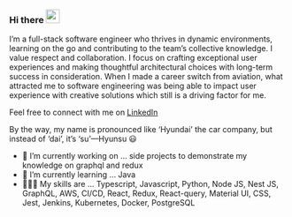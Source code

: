 ### Hi there <img src="https://media.giphy.com/media/hvRJCLFzcasrR4ia7z/giphy.gif" width="25px">

I’m a full-stack software engineer who thrives in dynamic environments, learning on the go and contributing to the team’s collective knowledge. I value respect and collaboration. I focus on crafting exceptional user experiences and making thoughtful architectural choices with long-term success in consideration. When I made a career switch from aviation, what attracted me to software engineering was being able to impact user experience with creative solutions which still is a driving factor for me.

Feel free to connect with me on [LinkedIn](https://www.linkedin.com/in/hyunsukim/)

By the way, my name is pronounced like ‘Hyundai’ the car company, but instead of ‘dai’, it’s ‘su’—Hyunsu 😃

- 🔭 I’m currently working on ... side projects to demonstrate my knowledge on graphql and redux
- 🌱 I’m currently learning ... Java
- 👩🏻‍💻 My skills are ... Typescript, Javascript, Python, Node JS, Nest JS, GraphQL, AWS, CI/CD, React, Redux, React-query, Material UI, CSS,  Jest, Jenkins, Kubernetes, Docker, PostgreSQL

<!--
**languages, frameworks and tools:** 

<code><img height="20" src="https://raw.githubusercontent.com/github/explore/80688e429a7d4ef2fca1e82350fe8e3517d3494d/topics/typescript/typescript.png"></code>
<code><img height="20" src="https://raw.githubusercontent.com/github/explore/80688e429a7d4ef2fca1e82350fe8e3517d3494d/topics/react/react.png"></code>
<code><img height="20" src="https://raw.githubusercontent.com/github/explore/80688e429a7d4ef2fca1e82350fe8e3517d3494d/topics/python/python.png"></code>
<code><img height="20" src="https://raw.githubusercontent.com/github/explore/80688e429a7d4ef2fca1e82350fe8e3517d3494d/topics/postgresql/postgresql.png"></code>
 

**Hyunsujk/Hyunsujk** is a ✨ _special_ ✨ repository because its `README.md` (this file) appears on your GitHub profile.

Here are some ideas to get you started:

- 🔭 I’m currently working on ...
- 🌱 I’m currently learning ...
- 👯 I’m looking to collaborate on ...
- 🤔 I’m looking for help with ...
- 💬 Ask me about ...
- 📫 How to reach me: ...
- 😄 Pronouns: ...
- ⚡ Fun fact: ...
-->
